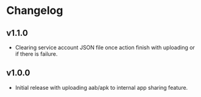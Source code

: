 # Changelog

## v1.1.0
- Clearing service account JSON file once action finish with uploading or if there is failure.

## v1.0.0
- Initial release with uploading aab/apk to internal app sharing feature.